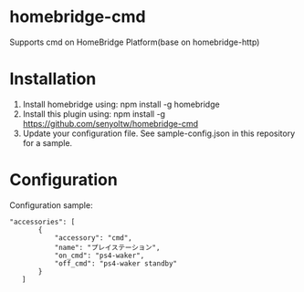 # homebridge-cmd

Supports cmd on HomeBridge Platform(base on homebridge-http)  

# Installation

1. Install homebridge using: npm install -g homebridge
2. Install this plugin using: npm install -g https://github.com/senyoltw/homebridge-cmd
3. Update your configuration file. See sample-config.json in this repository for a sample. 

# Configuration

Configuration sample:

 ```
"accessories": [
        {
            "accessory": "cmd",
            "name": "プレイステーション",
            "on_cmd": "ps4-waker",
            "off_cmd": "ps4-waker standby"
        }
    ]

```